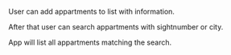 User can add appartments to list with information.

After that user can search appartments with sightnumber or city.

App will list all appartments matching the search.
